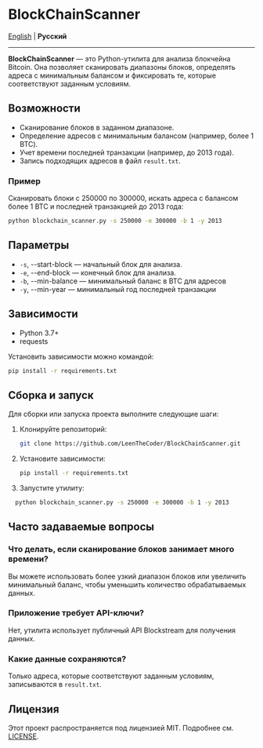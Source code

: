 # BlockChainScanner

[English](README.md) | **Русский**

---

**BlockChainScanner** — это Python-утилита для анализа блокчейна Bitcoin. Она позволяет сканировать диапазоны блоков, определять адреса с минимальным балансом и фиксировать те, которые соответствуют заданным условиям.

## Возможности

- Сканирование блоков в заданном диапазоне.
- Определение адресов с минимальным балансом (например, более 1 BTC).
- Учет времени последней транзакции (например, до 2013 года).
- Запись подходящих адресов в файл `result.txt`.

### Пример

Сканировать блоки с 250000 по 300000, искать адреса с балансом более 1 BTC и последней транзакцией до 2013 года:

```bash
python blockchain_scanner.py -s 250000 -e 300000 -b 1 -y 2013
```

## Параметры
- `-s`, --start-block — начальный блок для анализа.
- `-e`, --end-block — конечный блок для анализа.
- `-b`, --min-balance — минимальный баланс в BTC для адресов 
- `-y`, --min-year — минимальный год последней транзакции 

## Зависимости

- Python 3.7+
- requests

Установить зависимости можно командой:

```bash
pip install -r requirements.txt
```

## Сборка и запуск

Для сборки или запуска проекта выполните следующие шаги:

1. Клонируйте репозиторий:
   ```bash
   git clone https://github.com/LeenTheCoder/BlockChainScanner.git
   ```
2. Установите зависимости:
   ```bash
   pip install -r requirements.txt
   ```
3. Запустите утилиту:
 ```bash
   python blockchain_scanner.py -s 250000 -e 300000 -b 1 -y 2013
   ```

## Часто задаваемые вопросы

### Что делать, если сканирование блоков занимает много времени?

Вы можете использовать более узкий диапазон блоков или увеличить минимальный баланс, чтобы уменьшить количество обрабатываемых данных.

### Приложение требует API-ключи?

Нет, утилита использует публичный API Blockstream для получения данных.

### Какие данные сохраняются?

Только адреса, которые соответствуют заданным условиям, записываются в `result.txt`. 

## Лицензия

Этот проект распространяется под лицензией MIT. Подробнее см. [LICENSE](LICENSE).
